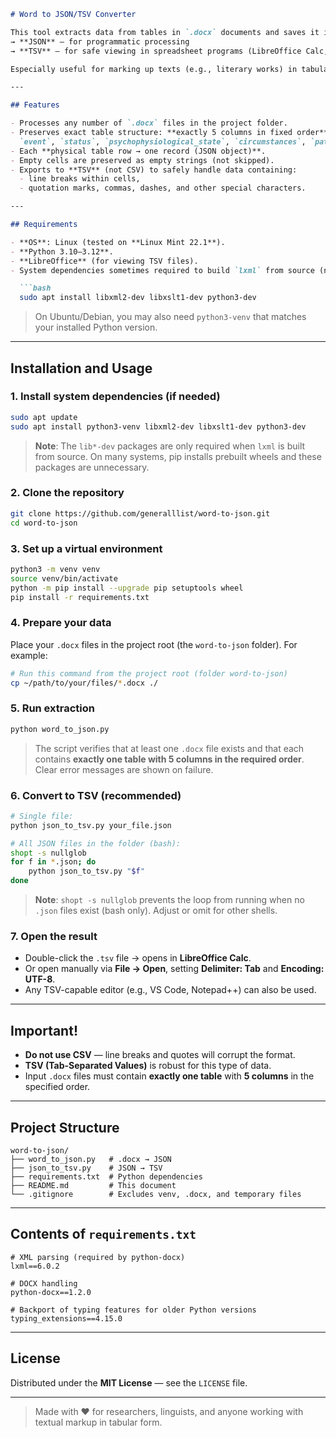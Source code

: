 
```md
# Word to JSON/TSV Converter

This tool extracts data from tables in `.docx` documents and saves it in a structured format:  
→ **JSON** — for programmatic processing  
→ **TSV** — for safe viewing in spreadsheet programs (LibreOffice Calc, Excel)

Especially useful for marking up texts (e.g., literary works) in tabular form.

---

## Features

- Processes any number of `.docx` files in the project folder.  
- Preserves exact table structure: **exactly 5 columns in fixed order**:  
  `event`, `status`, `psychophysiological_state`, `circumstances`, `pattern_of_behavior`.  
- Each **physical table row → one record (JSON object)**.  
- Empty cells are preserved as empty strings (not skipped).  
- Exports to **TSV** (not CSV) to safely handle data containing:
  - line breaks within cells,  
  - quotation marks, commas, dashes, and other special characters.

---

## Requirements

- **OS**: Linux (tested on **Linux Mint 22.1**).  
- **Python 3.10–3.12**.  
- **LibreOffice** (for viewing TSV files).  
- System dependencies sometimes required to build `lxml` from source (not needed if pip uses prebuilt wheels):

  ```bash
  sudo apt install libxml2-dev libxslt1-dev python3-dev
  ```

> On Ubuntu/Debian, you may also need `python3-venv` that matches your installed Python version.

---

## Installation and Usage

### 1. Install system dependencies (if needed)
```bash
sudo apt update
sudo apt install python3-venv libxml2-dev libxslt1-dev python3-dev
```

> **Note**: The `lib*-dev` packages are only required when `lxml` is built from source. On many systems, pip installs prebuilt wheels and these packages are unnecessary.

### 2. Clone the repository
```bash
git clone https://github.com/generalllist/word-to-json.git
cd word-to-json
```

### 3. Set up a virtual environment
```bash
python3 -m venv venv
source venv/bin/activate
python -m pip install --upgrade pip setuptools wheel
pip install -r requirements.txt
```

### 4. Prepare your data
Place your `.docx` files in the project root (the `word-to-json` folder). For example:

```bash
# Run this command from the project root (folder word-to-json)
cp ~/path/to/your/files/*.docx ./
```

### 5. Run extraction
```bash
python word_to_json.py
```

> The script verifies that at least one `.docx` file exists and that each contains **exactly one table with 5 columns in the required order**. Clear error messages are shown on failure.

### 6. Convert to TSV (recommended)
```bash
# Single file:
python json_to_tsv.py your_file.json

# All JSON files in the folder (bash):
shopt -s nullglob
for f in *.json; do
    python json_to_tsv.py "$f"
done
```

> **Note**: `shopt -s nullglob` prevents the loop from running when no `.json` files exist (bash only). Adjust or omit for other shells.

### 7. Open the result
- Double-click the `.tsv` file → opens in **LibreOffice Calc**.  
- Or open manually via **File → Open**, setting **Delimiter: Tab** and **Encoding: UTF-8**.  
- Any TSV-capable editor (e.g., VS Code, Notepad++) can also be used.

---

## Important!

- **Do not use CSV** — line breaks and quotes will corrupt the format.  
- **TSV (Tab-Separated Values)** is robust for this type of data.  
- Input `.docx` files must contain **exactly one table** with **5 columns** in the specified order.

---

## Project Structure

```
word-to-json/
├── word_to_json.py   # .docx → JSON
├── json_to_tsv.py    # JSON → TSV
├── requirements.txt  # Python dependencies
├── README.md         # This document
└── .gitignore        # Excludes venv, .docx, and temporary files
```

---

## Contents of `requirements.txt`

```text
# XML parsing (required by python-docx)
lxml==6.0.2

# DOCX handling
python-docx==1.2.0

# Backport of typing features for older Python versions
typing_extensions==4.15.0
```

---

## License

Distributed under the **MIT License** — see the `LICENSE` file.

---

> Made with ❤️ for researchers, linguists, and anyone working with textual markup in tabular form.
```
